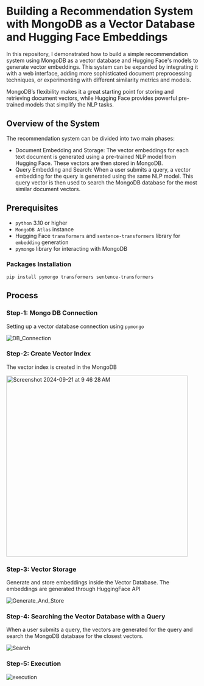 # Building a Recommendation System with MongoDB as a Vector Database and Hugging Face Embeddings

In this repository, I demonstrated how to build a simple recommendation system using MongoDB as a vector database and Hugging Face's models to generate vector embeddings. This system can be expanded by integrating it with a web interface, adding more sophisticated document preprocessing techniques, or experimenting with different similarity metrics and models.

MongoDB’s flexibility makes it a great starting point for storing and retrieving document vectors, while Hugging Face provides powerful pre-trained models that simplify the NLP tasks.

## Overview of the System

The recommendation system can be divided into two main phases:

- Document Embedding and Storage: The vector embeddings for each text document is generated using a pre-trained NLP model from Hugging Face. These vectors are then stored in MongoDB.
- Query Embedding and Search: When a user submits a query, a vector embedding for the query is generated using the same NLP model. This query vector is then used to search the MongoDB database for the most similar document vectors.

## Prerequisites

- `python` 3.10 or higher
- `MongoDB Atlas` instance
- Hugging Face `transformers` and `sentence-transformers` library for `embedding` generation
- `pymongo` library for interacting with MongoDB

### Packages Installation

`pip install pymongo transformers sentence-transformers`

## Process

### Step-1: Mongo DB Connection

Setting up a vector database connection using `pymongo`

![DB_Connection](https://github.com/user-attachments/assets/d8c5904f-2b7a-4333-8c06-b7055383855d)

### Step-2: Create Vector Index

The vector index is created in the MongoDB

<img width="476" alt="Screenshot 2024-09-21 at 9 46 28 AM" src="https://github.com/user-attachments/assets/8253c850-489e-4582-ae26-e78b9658abd8">


### Step-3: Vector Storage

Generate and store embeddings inside the Vector Database. The embeddings are generated through HuggingFace API

![Generate_And_Store](https://github.com/user-attachments/assets/7ea0f14f-7ebf-4738-a15e-b098facf3d8c)

### Step-4: Searching the Vector Database with a Query

When a user submits a query, the vectors are generated for the query and search the MongoDB database for the closest vectors.

![Search](https://github.com/user-attachments/assets/3871db72-39db-43b4-917c-0725c16c4d76)

### Step-5: Execution

![execution](https://github.com/user-attachments/assets/fb484f49-fe5b-441c-8123-d285bf6e5ff4)









